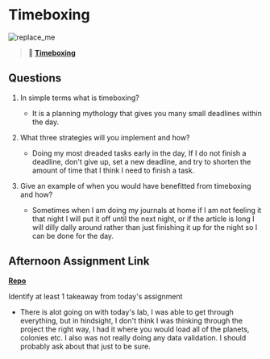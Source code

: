 # Timeboxing

![replace_me](https://codeworks.blob.core.windows.net/public/assets/img/illustrations/placeholder.svg)
> **📖 [Timeboxing](https://codeworksacademy.com/fs-student-guide/resources/wk5/03-Timeboxing)**

## Questions

1. In simple terms what is timeboxing?
    - It is a planning mythology that gives you many small deadlines within the day. 

2. What three strategies will you implement and how?
    - Doing my most dreaded tasks early in the day, If I do not finish a deadline, don't give up, set a new deadline, and try to shorten the amount of time that I think I need to finish a task. 

3. Give an example of when you would have benefitted from timeboxing and how? 
    - Sometimes when I am doing my journals at home if I am not feeling it that night I will put it off until the next night, or if the article is long I will dilly dally around rather than just finishing it up for the night so I can be done for the day. 

## Afternoon Assignment Link

**[Repo](https://github.com/smithtaylord/da-planets)**

Identify at least 1 takeaway from today's assignment
- There is alot going on with today's lab, I was able to get through everything, but in hindsight, I don't think I was thinking through the project the right way, I had it where you would load all of the planets, colonies etc. I also was not really doing any data validation. I should probably ask about that just to be sure.